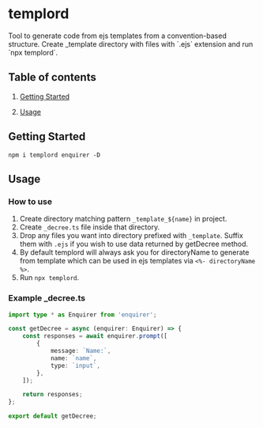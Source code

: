 <p align="center">
    <h1>templord</h1>
    <div>Tool to generate code from ejs templates from a convention-based structure. Create _template directory with files with `.ejs` extension and run `npx templord`.</div>
</p>

## Table of contents

1. [Getting Started](#getting-started)

2. [Usage](#usage)



## Getting Started
`npm i templord enquirer -D`


## Usage
### How to use

1. Create directory matching pattern `_template_${name}` in project.
2. Create `_decree.ts` file inside that directory.
3. Drop any files you want into directory prefixed with `_template`. Suffix them with `.ejs` if you wish to use data returned by getDecree method.
4. By default templord will always ask you for directoryName to generate from template which can be used in ejs templates via `<%- directoryName %>`.
5. Run `npx templord`.

### Example \_decree.ts

```ts
import type * as Enquirer from 'enquirer';

const getDecree = async (enquirer: Enquirer) => {
    const responses = await enquirer.prompt([
        {
            message: `Name:`,
            name: `name`,
            type: `input`,
        },
    ]);

    return responses;
};

export default getDecree;
```

